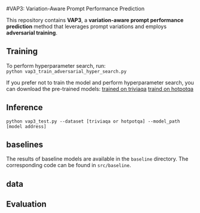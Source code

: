 #VAP3: Variation-Aware Prompt Performance Prediction

This repository contains **VAP3**, a **variation-aware prompt performance prediction** method that leverages prompt variations and employs **adversarial training**.

## **Training**  
To perform hyperparameter search, run:  
```python vap3_train_adversarial_hyper_search.py```

If you prefer not to train the model and perform hyperparameter search, you can download the pre-trained models:
[trained on triviaqa]()
[traind on hotpotqa]()

## Inference
```python vap3_test.py --dataset [triviaqa or hotpotqa] --model_path [model address]```

## baselines
The results of baseline models are available in the ```baseline``` directory. The corresponding code can be found in ```src/baseline```.


## data

## Evaluation
